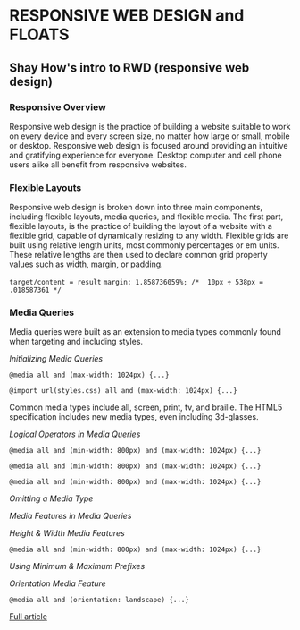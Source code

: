 # RESPONSIVE WEB DESIGN and FLOATS

## Shay How's intro to RWD (responsive web design)


### Responsive Overview
Responsive web design is the practice of building a website suitable to work on every device and every screen size, no matter how large or small, mobile or desktop. Responsive web design is focused around providing an intuitive and gratifying experience for everyone. Desktop computer and cell phone users alike all benefit from responsive websites.

### Flexible Layouts
Responsive web design is broken down into three main components, including flexible layouts, media queries, and flexible media. The first part, flexible layouts, is the practice of building the layout of a website with a flexible grid, capable of dynamically resizing to any width. Flexible grids are built using relative length units, most commonly percentages or em units. These relative lengths are then used to declare common grid property values such as width, margin, or padding.

`target/content = result`
`margin: 1.858736059%; /*  10px ÷ 538px = .018587361 */`

### Media Queries
Media queries were built as an extension to media types commonly found when targeting and including styles.

*Initializing Media Queries*

`@media all and (max-width: 1024px) {...}`

`@import url(styles.css) all and (max-width: 1024px) {...}`

Common media types include all, screen, print, tv, and braille. The HTML5 specification includes new media types, even including 3d-glasses.

*Logical Operators in Media Queries*

`@media all and (min-width: 800px) and (max-width: 1024px) {...}`

`@media all and (min-width: 800px) and (max-width: 1024px) {...}`

`@media all and (min-width: 800px) and (max-width: 1024px) {...}`

*Omitting a Media Type*

*Media Features in Media Queries*

*Height & Width Media Features*

`@media all and (min-width: 800px) and (max-width: 1024px) {...}`

*Using Minimum & Maximum Prefixes*

*Orientation Media Feature*

`@media all and (orientation: landscape) {...}`

[Full article](https://learn.shayhowe.com/advanced-html-css/responsive-web-design/)


